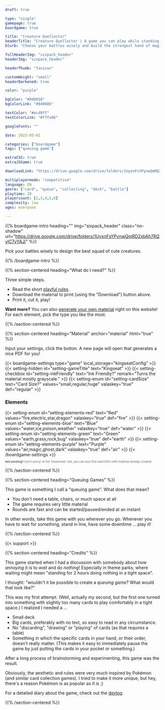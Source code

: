 ```yaml
---
draft: true

type: "single"
gamepage: true
boardgame: true

title: "Creature Quellector"
headerTitle: "Creature Quellector | A game you can play while standing in line, about collecting and battling creatures."
blurb: "Choose your battles wisely and build the strongest hand of magical creatures. A queuing game, playable without table, chairs, or loads of material"

fullHeaderImg: "sixpack_header"
headerImg: "sixpack_header"

headerThumb: "favicon"

customHeight: "small"
headerDarkened: true

color: "purple"

bgColor: "#0d0018"
bgColorLink: "#84060b"

textColor: "#ecd9ff"
textColorLink: "#f7fa96"

googleFonts: ""

date: 2023-05-02

categories: ["boardgame"]
tags: ["queuing game"]

extraCSS: true
extraJSGame: true

downloadLink: "https://drive.google.com/drive/folders/1UyxnFsYPynwQmRD2xbAh7RQyIC7yYAJi"

multiplayermode: "competitive"
language: EN
genre: ["card", "queue", "collecting", "deck", "battle"]
playtime: 20
playercount: [2,3,4,5,6]
complexity: low
ages: everyone

---
```


{{% boardgame-intro heading="" img="sixpack_header" class="no-shadow" url="https://drive.google.com/drive/folders/1UyxnFsYPynwQmRD2xbAh7RQyIC7yYAJi" %}}

Pick your battles wisely to design the best squad of cute creatures.

{{% /boardgame-intro %}}

{{% section-centered heading="What do I need?" %}}

Three simple steps.
* Read the short [playful rules](rules).
* Download the material to print (using the "Download") button above.
* Print it, cut it, play!

**Want more?** You can also [generate your own material](#material) right on this website! For each element, pick the type you like the most.

{{% /section-centered %}}

{{% section-centered heading="Material" anchor="material" html="true" %}}

<p>Input your settings, click the button. A new page will open that generates a nice PDF for you!</p>

{{< boardgame-settings type="game" local_storage="kingseatConfig" >}}
	{{< setting-hidden id="setting-gameTitle" text="Kingseat" >}}
  {{< setting-checkbox id="setting-inkFriendly" text="Ink Friendly?" remark="Turns the material mostly grayscale." >}}
  {{< setting-enum id="setting-cardSize" text="Card Size?" values="small,regular,huge" valaskey="true" def="regular" >}}
  <h3>Elements</h3>
  {{< setting-enum id="setting-elements-red" text="Red" values="fire,electric,star,dragon" valaskey="true" def="fire" >}}
  {{< setting-enum id="setting-elements-blue" text="Blue" values="water,ice,poison,weather" valaskey="true" def="water" >}}
  {{< setting-enum id="setting-elements-green" text="Green" values="earth,grass,rock,bug" valaskey="true" def="earth" >}}
  {{< setting-enum id="setting-elements-purple" text="Purple" values="air,magic,ghost,dark" valaskey="true" def="air" >}}
{{< /boardgame-settings >}}

<p style="font-size:0.66em; opacity: 0.66;"><strong>Not working?</strong> Don't worry! At the "Download" link, you can also find valid PDFs with material already created!</p> 

{{% /section-centered %}}

{{% section-centered heading="Queuing Games" %}}

This game is something I call a "queuing game". What does that mean?

* You don't need a table, chairs, or much space at all
* The game requires very little material
* Rounds are fast and can be started/paused/ended at an instant

In other words, take this game with you wherever you go. Whenever you have to wait for something, stand in line, have some downtime ... play it!

{{% /section-centered %}}

{{< support >}}

{{% section-centered heading="Credits" %}}

This game started when I had a discussion with somebody about how _annoying_ it is to _wait_ and do _nothing_! Especially in theme parks, where waiting might mean "standing for 2 hours doing nothing in a tight space".

I thought: "wouldn't it be possible to create a _queuing game_? What would that look like?"

This was my first attempt. (Well, actually my second, but the first one turned into something with slightly too many cards to play comfortably in a tight space.) I realized I needed a ...

* Small deck
* Big cards, preferably with no text, so easy to read in any circumstance.
* No "discarding", "drawing" or "playing" of cards (as that requires a table)
* Something in which the specific cards in your hand, or their order, doesn't really matter. (This makes it easy to immediately pause the game by just putting the cards in your pocket or something.)

After a long process of brainstorming and experimenting, this game was the result.

Obviously, the aesthetic and rules were very much inspired by Pokémon (and similar card collection games). I tried to make it more unique, but hey, there's a reason Pokémon is as popular as it is ;)

For a detailed diary about the game, check out the [devlog](https://pandaqi.com/blog/boardgames/creature-quellector).

{{% /section-centered %}}